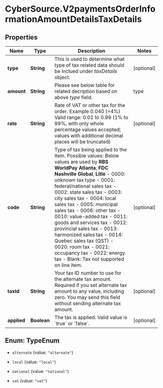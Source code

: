 # CyberSource.V2paymentsOrderInformationAmountDetailsTaxDetails

## Properties
Name | Type | Description | Notes
------------ | ------------- | ------------- | -------------
**type** | **String** | This is used to determine what type of tax related data should be inclued under _taxDetails_ object.  | [optional] 
**amount** | **String** | Please see below table for related decription based on above _type_ field.  | type      | amount description | |-----------|--------------------| | alternate | Total amount of alternate tax for the order. | | local     | Sales tax for the order. | | national  | National tax for the order. | | vat       | Total amount of VAT or other tax included in the order. |  | [optional] 
**rate** | **String** | Rate of VAT or other tax for the order.  Example 0.040 (&#x3D;4%)  Valid range: 0.01 to 0.99 (1% to 99%, with only whole percentage values accepted; values with additional decimal places will be truncated)  | [optional] 
**code** | **String** | Type of tax being applied to the item. Possible values:  Below values are used by **RBS WorldPay Atlanta**, **FDC Nashville Global**, **Litle**   - 0000: unknown tax type  - 0001: federal/national sales tax  - 0002: state sales tax  - 0003: city sales tax  - 0004: local sales tax  - 0005: municipal sales tax  - 0006: other tax  - 0010: value-added tax  - 0011: goods and services tax  - 0012: provincial sales tax  - 0013: harmonized sales tax  - 0014: Quebec sales tax (QST)  - 0020: room tax  - 0021: occupancy tax  - 0022: energy tax  - Blank: Tax not supported on line item.  | [optional] 
**taxId** | **String** | Your tax ID number to use for the alternate tax amount. Required if you set alternate tax amount to any value, including zero. You may send this field without sending alternate tax amount.  | [optional] 
**applied** | **Boolean** | The tax is applied. Valid value is &#x60;true&#x60; or &#x60;false&#x60;. | [optional] 


<a name="TypeEnum"></a>
## Enum: TypeEnum


* `alternate` (value: `"alternate"`)

* `local` (value: `"local"`)

* `national` (value: `"national"`)

* `vat` (value: `"vat"`)




